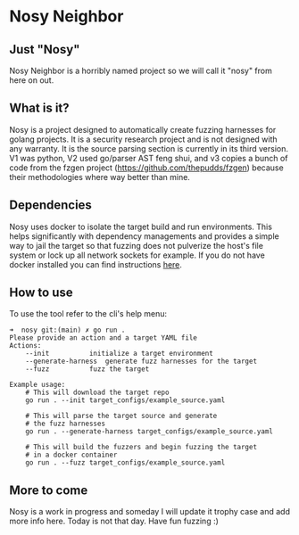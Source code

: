 # Nosy Neighbor
## Just "Nosy"
Nosy Neighbor is a horribly named project so we will call it "nosy" from here on out.
## What is it?
Nosy is a project designed to automatically create fuzzing harnesses for golang projects. It is a security research project and is not designed with any warranty. It is the source parsing section is currently in its third version. V1 was python, V2 used go/parser AST feng shui, and v3 copies a bunch of code from the fzgen project (https://github.com/thepudds/fzgen) because their methodologies where way better than mine.
## Dependencies
Nosy uses docker to isolate the target build and run environments. This helps significantly with dependency managements and provides a simple way to jail the target so that fuzzing does not pulverize the host's file system or lock up all network sockets for example. If you do not have docker installed you can find instructions [here](https://docs.docker.com/engine/install/ubuntu/).
## How to use
To use the tool refer to the cli's help menu:
```
➜  nosy git:(main) ✗ go run .
Please provide an action and a target YAML file
Actions:
	--init			initialize a target environment
	--generate-harness	generate fuzz harnesses for the target
	--fuzz			fuzz the target

Example usage:
	# This will download the target repo
	go run . --init target_configs/example_source.yaml

	# This will parse the target source and generate
	# the fuzz harnesses
	go run . --generate-harness target_configs/example_source.yaml

	# This will build the fuzzers and begin fuzzing the target
	# in a docker container
	go run . --fuzz target_configs/example_source.yaml
```
## More to come
Nosy is a work in progress and someday I will update it trophy case and add more info here. Today is not that day. Have fun fuzzing :)